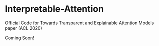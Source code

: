 # Interpretable-Attention
Official Code for Towards Transparent and Explainable Attention Models paper (ACL 2020)

Coming Soon!
